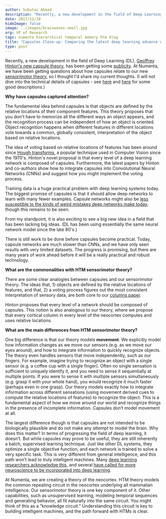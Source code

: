 ```yaml
---
author: Subutai Ahmad
description: "Recently, a new development in the field of Deep Learning (DL), Geoffrey Hinton's new capsule theory, has been getting some publicity. At Numenta, we have been getting questions about how capsules relate to our new sensorimotor theory, so I thought I'd share my current thoughts."
date: 2017/12/18
hideImage: false
image: ../images/brainwaves-small.jpg
org: VP of Research
tags: numenta hierarchical temporal memory htm blog
title: "Capsules Close-up: Comparing the latest deep learning advance with HTM Sensorimotor Theory"
type: post
---
```


Recently, a new development in the field of Deep Learning (DL), [Geoffrey Hinton's new capsule theory](http://arxiv.org/abs/1710.09829), has been getting some [publicity](https://www.nytimes.com/2017/11/28/technology/artificial-intelligence-research-toronto.html). At Numenta, we have been getting questions about how capsules relate to our new [sensorimotor theory](/resources/papers/a-theory-of-how-columns-in-the-neocortex-enable-learning-the-structure-of-the-world/), so I thought I'd share my current thoughts. (I will not dive into the technical details of capsules - see [here](https://jhui.github.io/2017/11/03/Dynamic-Routing-Between-Capsules) and [here](https://blog.acolyer.org/2017/11/13/dynamic-routing-between-capsules/amp) for some good descriptions.)

**Why have capsules captured attention?**

The fundamental idea behind capsules is that objects are defined by the relative locations of their component features. This theory proposes that you don't have to memorize all the different ways an object appears, and the recognition process can be independent of how an object is oriented. Object recognition happens when different features in different locations vote towards a common, globally consistent, interpretation of the object based on relative locations.

The idea of voting based on relative locations of features has been around since [Hough transforms](https://en.wikipedia.org/wiki/Hough_transform), a popular technique used in Computer Vision since the 1970's. Hinton's novel proposal is that every level of a deep learning network is composed of capsules. Furthermore, the latest papers by Hinton and co-authors show how to integrate capsules into Convolutional Neural Networks (CNNs) and suggest how you might implement the voting process.

Training data is a huge practical problem with deep learning systems today. The biggest promise of capsules is that it should allow deep networks to learn with many fewer examples. Capsule networks might also be [less susceptible to the kinds of weird mistakes deep networks make today](https://www.theverge.com/2017/4/12/15271874/ai-adversarial-images-fooling-attacks-artificial-intelligence), though this remains to be seen.

From my standpoint, it is also exciting to see a big new idea in a field that has been lacking big ideas. (DL has been using essentially the same neural network model since the late 80's.)

There is still work to be done before capsules become practical. Today, capsule networks are much slower than CNNs, and we have only seen results with very limited datasets. The progress is promising, but there are many years of work ahead before it will be a really practical and robust technology.

**What are the commonalities with HTM sensorimotor theory?**

There are some clear analogies between capsules and our sensorimotor theory. The ideas that, 1) objects are defined by the relative locations of features, and that, 2) a voting process figures out the most consistent interpretation of sensory data, are both core to our [columns paper](/resources/papers/a-theory-of-how-columns-in-the-neocortex-enable-learning-the-structure-of-the-world/).

Hinton proposes that every level of a network should be composed of capsules. This notion is also analogous to our theory, where we propose that every cortical column in every level of the neocortex computes and uses relative locations.

**What are the main differences from HTM sensorimotor theory?**

One big difference is that our theory models **movement**. We explicitly model how information changes as we move our sensors (e.g. as we move our eyes around), and how to integrate information to quickly recognize objects. The theory even handles sensors that move independently, such as our fingers. For example, imagine trying to recognize an object with a single sensor (e.g. a coffee cup with a single finger). Often no single sensation is sufficient to uniquely identify it, and you need to sense it sequentially at multiple points. If you were to sense it with multiple sensors simultaneously (e.g. grasp it with your whole hand), you would recognize it much faster (perhaps even in one grasp). Our theory models exactly how to integrate information across different sensations (using movement derived cues to compute the relative locations of features) to recognize the object. This is a fundamental aspect of how we move around our world and recognize things in the presence of incomplete information. Capsules don’t model movement at all.

The largest difference though is that capsules are not intended to be biologically plausible and do not make any attempt to model the brain. Why does this matter? In terms of progressing the field of deep learning, it doesn’t. But while capsules may prove to be useful, they are still inherently a batch, supervised learning technique. Just like other DL systems, they optimize a single objective function, and each network is trained to solve a very specific task. This is very different from general intelligence, and this path won’t lead to truly intelligent machines. Many [deep learning researchers acknowledge this](http://www.cell.com/neuron/fulltext/S0896-6273(17)30509-3), and several [have called for more neuroscience to be incorporated into deep learning](https://www.frontiersin.org/articles/10.3389/fncom.2016.00094/full).

At Numenta, we are creating a theory of the neocortex. HTM theory models the common repeating circuit in the neocortex underlying all mammalian intelligence. Our sensorimotor theory is one key component of it. Other capabilities, such as unsupervised learning, modeling temporal sequences and generating behavior, all fit naturally into the same circuit. You might think of this as a “knowledge circuit.” Understanding this circuit is key to building intelligent machines, and the path forward with HTMs is clear.
